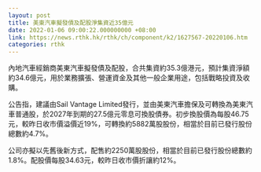 ```yaml
---
layout: post
title: 美東汽車擬發債及配股淨集資近35億元
date: 2022-01-06 09:00:22.000000000 +08:00
link: https://news.rthk.hk/rthk/ch/component/k2/1627567-20220106.htm
categories: rthk
---
```


內地汽車經銷商美東汽車擬發債及配股，合共集資約35.3億港元，預計集資淨額約34.6億元，用於業務擴張、營運資金及其他一般企業用途，包括戰略投資及收購。

公告指，建議由Sail Vantage Limited發行，並由美東汽車擔保及可轉換為美東汽車普通股，於2027年到期的27.5億元零息可換股債券。初步換股價為每股46.75元，較昨日收市價溢價近19%，可轉換約5882萬股股份，相當於目前已發行股份總數約4.7%。

公司亦擬以先舊後新方式，配售約2250萬股股份，相當於目前已發行股份總數約1.8%。配股價每股34.63元，較昨日收市價折讓約12%。
